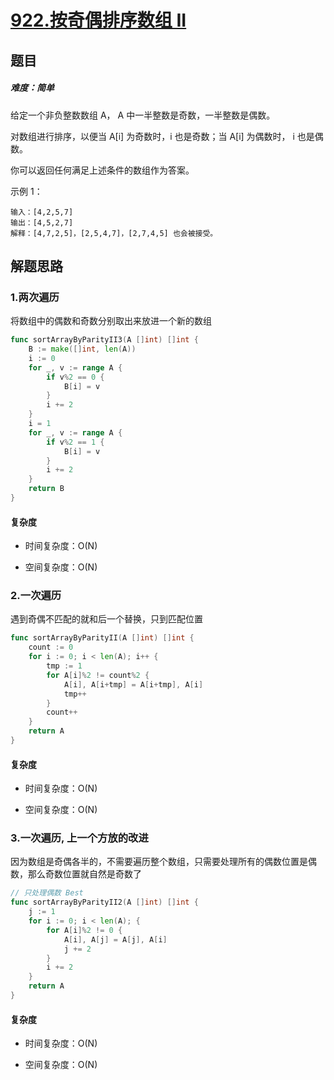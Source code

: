# [922.按奇偶排序数组 II](https://leetcode-cn.com/problems/sort-array-by-parity-ii/)

## 题目

##### 难度：简单

给定一个非负整数数组 A， A 中一半整数是奇数，一半整数是偶数。

对数组进行排序，以便当 A[i] 为奇数时，i 也是奇数；当 A[i] 为偶数时， i 也是偶数。

你可以返回任何满足上述条件的数组作为答案。



示例 1：

~~~
输入：[4,2,5,7]
输出：[4,5,2,7]
解释：[4,7,2,5]，[2,5,4,7]，[2,7,4,5] 也会被接受。
~~~



## 解题思路

### 1.两次遍历

将数组中的偶数和奇数分别取出来放进一个新的数组

~~~go
func sortArrayByParityII3(A []int) []int {
	B := make([]int, len(A))
	i := 0
	for _, v := range A {
		if v%2 == 0 {
			B[i] = v
		}
		i += 2
	}
	i = 1
	for _, v := range A {
		if v%2 == 1 {
			B[i] = v
		}
		i += 2
	}
	return B
}
~~~

#### 复杂度

- 时间复杂度：O(N)

- 空间复杂度：O(N)

### 2.一次遍历

遇到奇偶不匹配的就和后一个替换，只到匹配位置

~~~go
func sortArrayByParityII(A []int) []int {
	count := 0
	for i := 0; i < len(A); i++ {
		tmp := 1
		for A[i]%2 != count%2 {
			A[i], A[i+tmp] = A[i+tmp], A[i]
			tmp++
		}
		count++
	}
	return A
}
~~~

#### 复杂度

- 时间复杂度：O(N)

- 空间复杂度：O(N)

### 3.一次遍历, 上一个方放的改进

因为数组是奇偶各半的，不需要遍历整个数组，只需要处理所有的偶数位置是偶数，那么奇数位置就自然是奇数了

~~~go
// 只处理偶数 Best
func sortArrayByParityII2(A []int) []int {
	j := 1
	for i := 0; i < len(A); {
		for A[i]%2 != 0 {
			A[i], A[j] = A[j], A[i]
			j += 2
		}
		i += 2
	}
	return A
}
~~~

#### 复杂度

- 时间复杂度：O(N)

- 空间复杂度：O(N)

